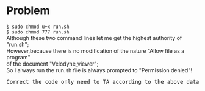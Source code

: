 # Problem
<code>$  sudo chmod u+x run.sh </code>  
<code>$  sudo chmod 777 run.sh</code>  
Although these two command lines let me get the highest authority of "run.sh";  
However,because there is no modification of the nature "Allow file as a program"  
 of the document "Velodyne_viewer";  
So I always run the run.sh file is always prompted to "Permission denied"!  

<pre>Correct the code only need to TA according to the above data on the PPT on it</pre>  

